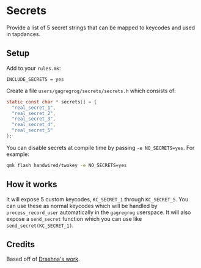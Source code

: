 # Secrets

Provide a list of 5 secret strings that can be mapped to keycodes and used in tapdances.

## Setup

Add to your `rules.mk`:

```make
INCLUDE_SECRETS = yes
```

Create a file `users/gagregrog/secrets/secrets.h` which consists of:

```c
static const char * secrets[] = {
  "real_secret_1",
  "real_secret_2",
  "real_secret_3",
  "real_secret_4",
  "real_secret_5"
};
```

You can disable secrets at compile time by passing `-e NO_SECRETS=yes`. For example:

```bash
qmk flash handwired/twokey -e NO_SECRETS=yes
```

## How it works

It will expose 5 custom keycodes, `KC_SECRET_1` through `KC_SECRET_5`. You can use these as normal keycodes which will be handled by `process_record_user` automatically in the `gagregrog` userspace. It will also expose a `send_secret` function which you can use like `send_secret(KC_SECRET_1)`.

## Credits

Based off of [Drashna's work](/users/drashna/keyrecords/secrets.md).
